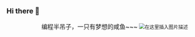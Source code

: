 ### Hi there 👋

<!--
**ObitoSnn/obitosnn** is a ✨ _special_ ✨ repository because its `README.md` (this file) appears on your GitHub profile.

Here are some ideas to get you started:

- 🔭 I’m currently working on ...
- 🌱 I’m currently learning ...
- 👯 I’m looking to collaborate on ...
- 🤔 I’m looking for help with ...
- 💬 Ask me about ...
- 📫 How to reach me: ...
- 😄 Pronouns: ...
- ⚡ Fun fact: ...
-->

<div>
    <p style="text-align: center;">编程半吊子，一只有梦想的咸鱼~~~
    <img src="https://img-blog.csdnimg.cn/20210223194953943.PNG" alt="在这里插入图片描述" style="zoom: 80%;">
    </p>
</div>
